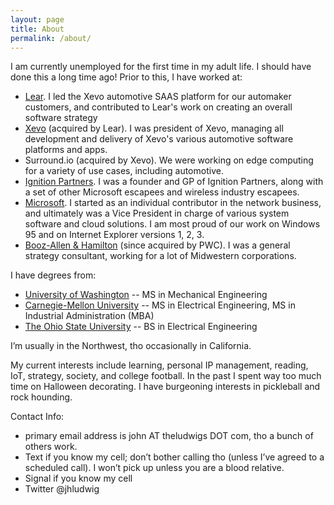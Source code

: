 ```yaml
---
layout: page
title: About
permalink: /about/
---
```


I am currently unemployed for the first time in my adult life.  I should have done this a long time ago!  Prior to this, I have worked at:

- [Lear](https://www.lear.com).  I led the Xevo automotive SAAS platform for our automaker customers, and contributed to Lear's work on creating an overall software strategy
- [Xevo](https://www.xevo.com) (acquired by Lear).  I was president of Xevo, managing all development and delivery of Xevo's various automotive software platforms and apps.
- Surround.io (acquired by Xevo).  We were working on edge computing for a variety of use cases, including automotive.
- [Ignition Partners](https://www.ignition.vc).  I was a founder and GP of Ignition Partners, along with a set of other Microsoft escapees and wireless industry escapees.
- [Microsoft](https://www.microsoft.com).  I started as an individual contributor in the network business, and ultimately was a Vice President in charge of various system software and cloud solutions.  I am most proud of our work on Windows 95 and on Internet Explorer versions 1, 2, 3.
- [Booz-Allen & Hamilton](https://www.strategyand.pwc.com) (since acquired by PWC).  I was a general strategy consultant, working for a lot of Midwestern corporations.

I have degrees from:

- [University of Washington](https://www.washington.edu) -- MS in Mechanical Engineering
- [Carnegie-Mellon University](https://www.cmu.edu) -- MS in Electrical Engineering, MS in Industrial Administration (MBA)
- [The Ohio State University](https://www.osu.edu) -- BS in Electrical Engineering

I’m usually in the Northwest, tho occasionally in California.

My current interests include learning, personal IP management, reading, IoT, strategy, society, and college football.  In the past I spent way too much time on Halloween decorating.  I have burgeoning interests in pickleball and rock hounding.

Contact Info:

- primary email address is john AT theludwigs DOT com, tho a bunch of others work.
- Text if you know my cell; don’t bother calling tho (unless I’ve agreed to a scheduled call). I won’t pick up unless you are a blood relative.
- Signal if you know my cell
- Twitter @jhludwig
